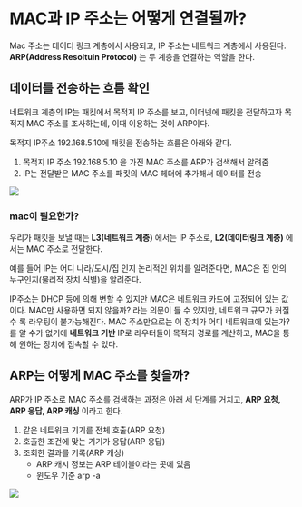 
# MAC과 IP 주소는 어떻게 연결될까?

Mac 주소는 데이터 링크 계층에서 사용되고, IP 주소는 네트워크 계층에서 사용된다.
**ARP(Address Resoltuin Protocol)** 는 두 계층을 연결하는 역할을 한다.

## 데이터를 전송하는 흐름 확인

네트워크 계층의 IP는 패킷에서 목적지 IP 주소를 보고, 이더넷에 패킷을 전달하고자 목적지 MAC 주소를 조사하는데, 이때 이용하는 것이 ARP이다.

목적지 IP주소 192.168.5.10에 패킷을 전송하는 흐름은 아래와 같다.
1. 목적지 IP 주소 192.168.5.10 을 가진 MAC 주소를 ARP가 검색해서 알려줌
2. IP는 전달받은 MAC 주소를 패킷의 MAC 헤더에 추가해서 데이터를 전송

![](https://i.imgur.com/CtH9yHf.png)

### mac이 필요한가?
우리가 패킷을 보낼 때는 **L3(네트워크 계층)** 에서는 IP 주소로, **L2(데이터링크 계층)** 에서는 MAC 주소로 전달한다.

예를 들어 IP는 어디 나라/도시/집 인지 논리적인 위치를 알려준다면, MAC은 집 안의 누구인지(물리적 장치 식별)을 알려준다.

IP주소는  DHCP 등에 의해 변할 수 있지만 MAC은 네트워크 카드에 고정되어 있는 값이다.
MAC만 사용하면 되지 않을까? 라는 의문이 들 수 있지만, 네트워크 규모가 커질 수 록 라우팅이 불가능해진다.
MAC 주소만으로는 이 장치가 어디 네트워크에 있는가? 를 알 수가 없기에 **네트워크 기반** IP로 라우터들이 목적지 경로를 계산하고, MAC을 통해 원하는 장치에 접속할 수 있다.

## ARP는 어떻게 MAC 주소를 찾을까?

ARP가 IP 주소로 MAC 주소를 검색하는 과정은 아래 세 단계를 거치고, 
**ARP 요청, ARP 응답, ARP 캐싱** 이라고 한다.

1. 같은 네트워크 기기를 전체 호출(ARP 요청)
2. 호출한 조건에 맞는 기기가 응답(ARP 응답)
3. 조회한 결과를 기록(ARP 캐싱)
	- ARP 캐시 정보는 ARP 테이블이라는 곳에 있음
	- 윈도우 기준 arp -a
 
![](https://i.imgur.com/Dp4b1Fr.png)

